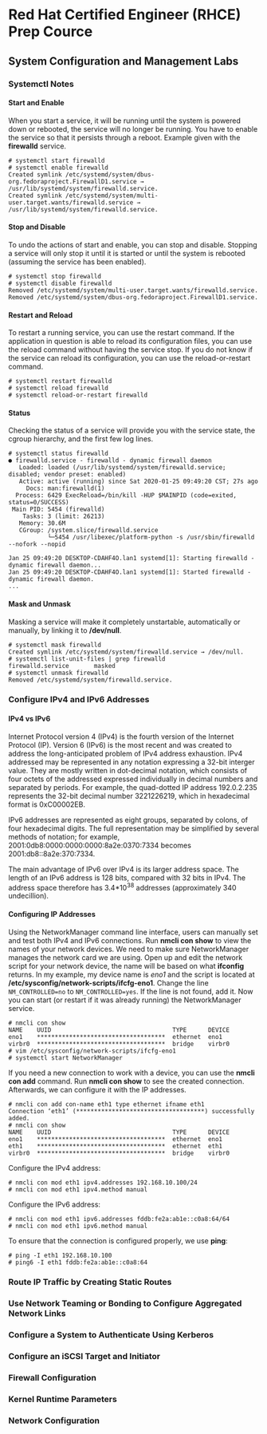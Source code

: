 # Red Hat Certified Engineer (RHCE) Prep Cource

## System Configuration and Management Labs

### Systemctl Notes

#### Start and Enable

When you start a service, it will be running until the system is powered down or
 rebooted, the service will no longer be running. You have to enable the service
 so that it persists through a reboot. Example given with the **firewalld**
 service.

```
# systemctl start firewalld
# systemctl enable firewalld
Created symlink /etc/systemd/system/dbus-org.fedoraproject.FirewallD1.service → /usr/lib/systemd/system/firewalld.service.
Created symlink /etc/systemd/system/multi-user.target.wants/firewalld.service → /usr/lib/systemd/system/firewalld.service.
```

#### Stop and Disable
To undo the actions of start and enable, you can stop and disable. Stopping a
 service will only stop it until it is started or until the system is rebooted
 (assuming the service has been enabled).

```
# systemctl stop firewalld
# systemctl disable firewalld
Removed /etc/systemd/system/multi-user.target.wants/firewalld.service.
Removed /etc/systemd/system/dbus-org.fedoraproject.FirewallD1.service.
```

#### Restart and Reload
To restart a running service, you can use the restart command. If the application
 in question is able to reload its configuration files, you can use the reload
 command without having the service stop. If you do not know if the service can
 reload its configuration, you can use the reload-or-restart command.

```
# systemctl restart firewalld
# systemctl reload firewalld
# systemctl reload-or-restart firewalld
```

#### Status
Checking the status of a service will provide you with the service state, the 
 cgroup hierarchy, and the first few log lines.

```
# systemctl status firewalld
● firewalld.service - firewalld - dynamic firewall daemon
   Loaded: loaded (/usr/lib/systemd/system/firewalld.service; disabled; vendor preset: enabled)
   Active: active (running) since Sat 2020-01-25 09:49:20 CST; 27s ago
     Docs: man:firewalld(1)
  Process: 6429 ExecReload=/bin/kill -HUP $MAINPID (code=exited, status=0/SUCCESS)
 Main PID: 5454 (firewalld)
    Tasks: 3 (limit: 26213)
   Memory: 30.6M
   CGroup: /system.slice/firewalld.service
           └─5454 /usr/libexec/platform-python -s /usr/sbin/firewalld --nofork --nopid

Jan 25 09:49:20 DESKTOP-CDAHF4O.lan1 systemd[1]: Starting firewalld - dynamic firewall daemon...
Jan 25 09:49:20 DESKTOP-CDAHF4O.lan1 systemd[1]: Started firewalld - dynamic firewall daemon.
...
```

#### Mask and Unmask

Masking a service will make it completely unstartable, automatically or manually,
 by linking it to **/dev/null**.

```
# systemctl mask firewalld
Created symlink /etc/systemd/system/firewalld.service → /dev/null.
# systemctl list-unit-files | grep firewalld
firewalld.service       masked 
# systemctl unmask firewalld
Removed /etc/systemd/system/firewalld.service.
```


### Configure IPv4 and IPv6 Addresses

#### IPv4 vs IPv6

Internet Protocol version 4 (IPv4) is the fourth version of the Internet Protocol
 (IP). Version 6 (IPv6) is the most recent and was created to address the
 long-anticipated problem of IPv4 address exhaustion. IPv4 addressed may be
 represented in any notation expressing a 32-bit interger value. They are mostly
 written in dot-decimal notation, which consists of four octets of the addressed
 expressed individually in decimal numbers and separated by periods. For example,
 the quad-dotted IP address 192.0.2.235 represents the 32-bit decimal number
 3221226219, which in hexadecimal format is 0xC00002EB. 
 
 IPv6 addresses are represented as eight groups, separated by colons, of four 
 hexadecimal digits.  The full representation may be simplified by several 
 methods of notation; for example, 2001:0db8:0000:0000:0000:8a2e:0370:7334 
 becomes 2001:db8::8a2e:370:7334.  
 
The main advantage of IPv6 over IPv4 is its larger address space. The length
 of an IPv6 address is 128 bits, compared with 32 bits in IPv4. The address
 space therefore has 3.4*10<sup>38</sup> addresses (approximately 340 undecillion).


#### Configuring IP Addresses
Using the NetworkManager command line interface, users can manually set and test
 both IPv4 and IPv6 connections.  Run **nmcli con show** to view the names of 
 your network devices. We need to make sure NetworkManager manages the network 
 card we are using. Open up and edit the network script for your network device, 
 the name will be based on what **ifconfig** returns. In my example, my device 
 name is *eno1* and the script is located at **/etc/sysconfig/network-scripts/ifcfg-eno1**. 
 Change the line `NM_CONTROLLED=no` to `NM_CONTROLLED=yes`. If the line is not 
 found, add it.  Now you can start (or restart if it was already running) the 
 NetworkManager service.

```
# nmcli con show
NAME    UUID                                  TYPE      DEVICE
eno1    ************************************  ethernet  eno1
virbr0  ************************************  bridge    virbr0
# vim /etc/sysconfig/network-scripts/ifcfg-eno1
# systemctl start NetworkManager
```

If you need a new connection to work with a device, you can use the 
 **nmcli con add** command. Run **nmcli con show** to see the created connection. 
  Afterwards, we can configure it with the IP addresses.

```
# nmcli con add con-name eth1 type ethernet ifname eth1
Connection ‘eth1’ (************************************) successfully added.
# nmcli con show
NAME    UUID                                  TYPE      DEVICE
eno1    ************************************  ethernet  eno1
eth1    ************************************  ethernet  eth1
virbr0  ************************************  bridge    virbr0
```

Configure the IPv4 address:

```
# nmcli con mod eth1 ipv4.addresses 192.168.10.100/24
# nmcli con mod eth1 ipv4.method manual
```

Configure the IPv6 address:

```
# nmcli con mod eth1 ipv6.addresses fddb:fe2a:ab1e::c0a8:64/64
# nmcli con mod eth1 ipv6.method manual
```

To ensure that the connection is configured properly, we use **ping**:

```
# ping -I eth1 192.168.10.100
# ping6 -I eth1 fddb:fe2a:ab1e::c0a8:64
```

### Route IP Traffic by Creating Static Routes

### Use Network Teaming or Bonding to Configure Aggregated Network Links

### Configure a System to Authenticate Using Kerberos

### Configure an iSCSI Target and Initiator

### Firewall Configuration

### Kernel Runtime Parameters

### Network Configuration
